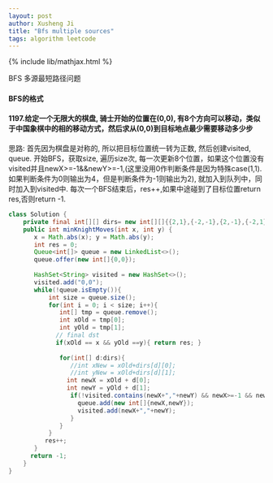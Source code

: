 ```yaml
---
layout: post
author: Xusheng Ji
title: "Bfs multiple sources"
tags: algorithm leetcode
---
```


{% include lib/mathjax.html %}


<script type="text/javascript" async
  src="https://cdnjs.cloudflare.com/ajax/libs/mathjax/2.7.5/MathJax.js?config=TeX-MML-AM_CHTML">
</script>

<script type="text/x-mathjax-config">
  MathJax.Hub.Config({
    extensions: [
      "MathMenu.js",
      "MathZoom.js",
      "AssistiveMML.js",
      "a11y/accessibility-menu.js"
    ],
    jax: ["input/TeX", "output/CommonHTML"],
    TeX: {
      extensions: [
        "AMSmath.js",
        "AMSsymbols.js",
        "noErrors.js",
        "noUndefined.js",
      ]
    }
  });
</script>


BFS 多源最短路径问题

####  BFS的格式

#### 1197.给定一个无限大的棋盘, 骑士开始的位置在(0,0),  有8个方向可以移动，类似于中国象棋中的相的移动方式，然后求从(0,0)到目标地点最少需要移动多少步




思路:  首先因为棋盘是对称的, 所以把目标位置统一转为正数, 然后创建visited, queue. 
开始BFS，获取size, 遍历size次, 每一次更新8个位置，如果这个位置没有visited并且newX>=-1&&newY>=-1,(这里没用0作判断条件是因为特殊case(1,1).
如果判断条件为0则输出为4，但是判断条件为-1则输出为2), 就加入到队列中，同时加入到visited中. 
每次一个BFS结束后，res++,如果中途碰到了目标位置return res,否则return -1.


```java
class Solution {
    private final int[][] dirs= new int[][]{{2,1},{-2,-1},{2,-1},{-2,1},{1,2},{-1,-2},{1,-2},{-1,2}};
    public int minKnightMoves(int x, int y) {
       x = Math.abs(x); y = Math.abs(y);
       int res = 0;
       Queue<int[]> queue = new LinkedList<>();
       queue.offer(new int[]{0,0});
                   
       HashSet<String> visited = new HashSet<>();
       visited.add("0,0");
       while(!queue.isEmpty()){
           int size = queue.size();
           for(int i = 0; i < size; i++){
              int[] tmp = queue.remove();
              int xOld = tmp[0];
              int yOld = tmp[1];
             // final dst 
             if(xOld == x && yOld ==y){ return res; }
              
              for(int[] d:dirs){
                 //int xNew = xOld+dirs[d][0];
                 //int yNew = xOld+dirs[d][1];
                int newX = xOld + d[0];
                int newY = yOld + d[1];
                 if(!visited.contains(newX+","+newY) && newX>=-1 && newY>=-1){
                   queue.add(new int[]{newX,newY});
                   visited.add(newX+","+newY);
                 }
              }  
           }
          res++;
       }
      return -1;
    }
}
```







